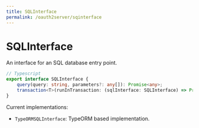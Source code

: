 ```yaml
---
title: SQLInterface
permalink: /oauth2server/sqinterface
---
```


# SQLInterface

An interface for an SQL database entry point.

```typescript
// Typescript
export interface SQLInterface {
    query(query: string, parameters?: any[]): Promise<any>;
    transaction<T>(runInTransaction: (sqlInterface: SQLInterface) => Promise<T>): Promise<T>;
}
```

Current implementations:

- `TypeORMSQLInterface`: TypeORM based implementation.